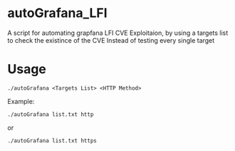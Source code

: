 # autoGrafana_LFI
A script for automating grapfana LFI CVE Exploitaion, by using a targets list to check the existince of the CVE Instead of testing every single target

# Usage

```
./autoGrafana <Targets List> <HTTP Method>
```

Example:

```
./autoGrafana list.txt http
``` 
or
```
./autoGrafana list.txt https
```

